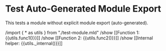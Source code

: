 # Test Auto-Generated Module Export

This tests a module without explicit module export (auto-generated).

/import { * as utils } from "./test-module.mld"
/show [[Function 1: {{utils.func1()}}]]
/show [[Function 2: {{utils.func2()}}]]
/show [[Internal helper: {{utils._internal()}}]]